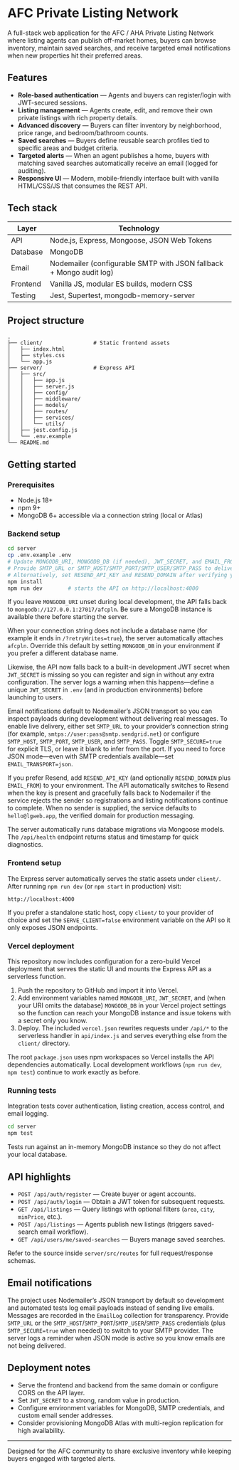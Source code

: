 # AFC Private Listing Network

A full-stack web application for the AFC / AHA Private Listing Network where listing agents can publish off-market homes, buyers can browse inventory, maintain saved searches, and receive targeted email notifications when new properties hit their preferred areas.

## Features

- **Role-based authentication** — Agents and buyers can register/login with JWT-secured sessions.
- **Listing management** — Agents create, edit, and remove their own private listings with rich property details.
- **Advanced discovery** — Buyers can filter inventory by neighborhood, price range, and bedroom/bathroom counts.
- **Saved searches** — Buyers define reusable search profiles tied to specific areas and budget criteria.
- **Targeted alerts** — When an agent publishes a home, buyers with matching saved searches automatically receive an email (logged for auditing).
- **Responsive UI** — Modern, mobile-friendly interface built with vanilla HTML/CSS/JS that consumes the REST API.

## Tech stack

| Layer   | Technology |
|---------|------------|
| API     | Node.js, Express, Mongoose, JSON Web Tokens |
| Database| MongoDB |
| Email   | Nodemailer (configurable SMTP with JSON fallback + Mongo audit log) |
| Frontend| Vanilla JS, modular ES builds, modern CSS |
| Testing | Jest, Supertest, mongodb-memory-server |

## Project structure

```
.
├── client/                # Static frontend assets
│   ├── index.html
│   ├── styles.css
│   └── app.js
├── server/                # Express API
│   ├── src/
│   │   ├── app.js
│   │   ├── server.js
│   │   ├── config/
│   │   ├── middleware/
│   │   ├── models/
│   │   ├── routes/
│   │   ├── services/
│   │   └── utils/
│   ├── jest.config.js
│   └── .env.example
└── README.md
```

## Getting started

### Prerequisites

- Node.js 18+
- npm 9+
- MongoDB 6+ accessible via a connection string (local or Atlas)

### Backend setup

```bash
cd server
cp .env.example .env
# Update MONGODB_URI, MONGODB_DB (if needed), JWT_SECRET, and EMAIL_FROM in .env
# Provide SMTP_URL or SMTP_HOST/SMTP_PORT/SMTP_USER/SMTP_PASS to deliver live email
# Alternatively, set RESEND_API_KEY and RESEND_DOMAIN after verifying your domain at resend.com
npm install
npm run dev        # starts the API on http://localhost:4000
```

If you leave `MONGODB_URI` unset during local development, the API falls back to `mongodb://127.0.0.1:27017/afcpln`. Be sure a MongoDB instance is available there before starting the server.

When your connection string does not include a database name (for example it ends in `/?retryWrites=true`), the server automatically attaches `afcpln`. Override this default by setting `MONGODB_DB` in your environment if you prefer a different database name.

Likewise, the API now falls back to a built-in development JWT secret when `JWT_SECRET` is missing so you can register and sign in without any extra configuration. The server logs a warning when this happens—define a unique `JWT_SECRET` in `.env` (and in production environments) before launching to users.

Email notifications default to Nodemailer’s JSON transport so you can inspect payloads during development without delivering real messages. To enable live delivery, either set `SMTP_URL` to your provider’s connection string (for example, `smtps://user:pass@smtp.sendgrid.net`) or configure `SMTP_HOST`, `SMTP_PORT`, `SMTP_USER`, and `SMTP_PASS`. Toggle `SMTP_SECURE=true` for explicit TLS, or leave it blank to infer from the port. If you need to force JSON mode—even with SMTP credentials available—set `EMAIL_TRANSPORT=json`.

If you prefer Resend, add `RESEND_API_KEY` (and optionally `RESEND_DOMAIN` plus `EMAIL_FROM`) to your environment. The API automatically switches to Resend when the key is present and gracefully falls back to Nodemailer if the service rejects the sender so registrations and listing notifications continue to complete. When no sender is supplied, the service defaults to `hello@lgweb.app`, the verified domain for production messaging.

The server automatically runs database migrations via Mongoose models. The `/api/health` endpoint returns status and timestamp for quick diagnostics.

### Frontend setup

The Express server automatically serves the static assets under `client/`. After running `npm run dev` (or `npm start` in production) visit:

```
http://localhost:4000
```

If you prefer a standalone static host, copy `client/` to your provider of choice and set the `SERVE_CLIENT=false` environment variable on the API so it only exposes JSON endpoints.

### Vercel deployment

This repository now includes configuration for a zero-build Vercel deployment that serves the static UI and mounts the Express API as a serverless function.

1. Push the repository to GitHub and import it into Vercel.
2. Add environment variables named `MONGODB_URI`, `JWT_SECRET`, and (when your URI omits the database) `MONGODB_DB` in your Vercel project settings so the function can reach your MongoDB instance and issue tokens with a secret only you know.
3. Deploy. The included `vercel.json` rewrites requests under `/api/*` to the serverless handler in `api/index.js` and serves everything else from the `client/` directory.

The root `package.json` uses npm workspaces so Vercel installs the API dependencies automatically. Local development workflows (`npm run dev`, `npm test`) continue to work exactly as before.

### Running tests

Integration tests cover authentication, listing creation, access control, and email logging.

```bash
cd server
npm test
```

Tests run against an in-memory MongoDB instance so they do not affect your local database.

## API highlights

- `POST /api/auth/register` — Create buyer or agent accounts.
- `POST /api/auth/login` — Obtain a JWT token for subsequent requests.
- `GET /api/listings` — Query listings with optional filters (`area`, `city`, `minPrice`, etc.).
- `POST /api/listings` — Agents publish new listings (triggers saved-search email workflow).
- `GET /api/users/me/saved-searches` — Buyers manage saved searches.

Refer to the source inside `server/src/routes` for full request/response schemas.

## Email notifications

The project uses Nodemailer’s JSON transport by default so development and automated tests log email payloads instead of sending live emails. Messages are recorded in the `EmailLog` collection for transparency. Provide `SMTP_URL` or the `SMTP_HOST`/`SMTP_PORT`/`SMTP_USER`/`SMTP_PASS` credentials (plus `SMTP_SECURE=true` when needed) to switch to your SMTP provider. The server logs a reminder when JSON mode is active so you know emails are not being delivered.

## Deployment notes

- Serve the frontend and backend from the same domain or configure CORS on the API layer.
- Set `JWT_SECRET` to a strong, random value in production.
- Configure environment variables for MongoDB, SMTP credentials, and custom email sender addresses.
- Consider provisioning MongoDB Atlas with multi-region replication for high availability.

---

Designed for the AFC community to share exclusive inventory while keeping buyers engaged with targeted alerts.
